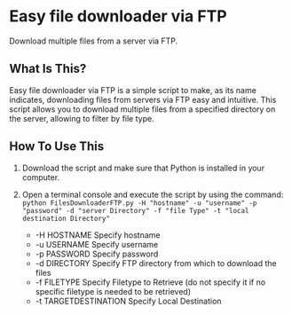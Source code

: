 # Easy file downloader via FTP
Download multiple files from a server via FTP.

What Is This?
-------------

Easy file downloader via FTP is a simple script to make, as its name indicates, downloading files from servers via FTP easy and intuitive. This script allows you to download multiple files from a specified directory on the server, allowing to filter by file type.

How To Use This
---------------

1. Download the script and make sure that Python is installed in your computer.
2. Open a terminal console and execute the script by using the command:
 ``` python FilesDownloaderFTP.py -H "hostname" -u "username" -p "password" -d "server Directory" -f "file Type" -t "local destination Directory" ``` 

  
   - -H HOSTNAME           Specify hostname
   - -u USERNAME           Specify username
   - -p PASSWORD           Specify password
   - -d DIRECTORY          Specify FTP directory from which to download the files
   - -f FILETYPE           Specify Filetype to Retrieve (do not specify it if no specific filetype is needed to be retrieved)
   - -t TARGETDESTINATION  Specify Local Destination
